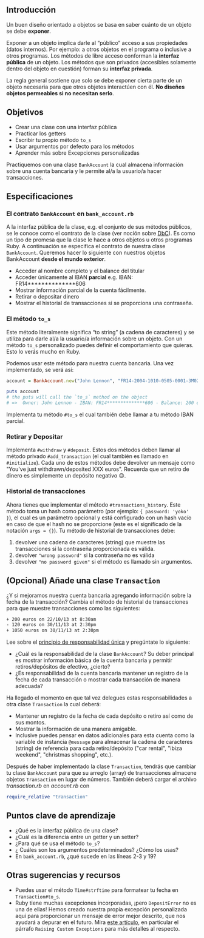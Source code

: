 ## Introducción

Un buen diseño orientado a objetos se basa en saber cuánto de un objeto se debe **exponer**.

Exponer a un objeto implica darle al “público” acceso a sus propiedades (datos internos). Por ejemplo: a otros objetos en el programa o inclusive a otros programas. Los métodos de libre acceso conforman la **interfaz pública** de un objeto. Los métodos que son privados (accesibles solamente dentro del objeto en cuestión) forman su **interfaz privada**.

La regla general sostiene que solo se debe exponer cierta parte de un objeto necesaria para que otros objetos interactúen con él. **No diseñes objetos permeables si no necesitan serlo**.

## Objetivos

- Crear una clase con una interfaz pública
- Practicar los getters
- Escribir tu propio método `to_s`
- Usar argumentos por defecto para los métodos
- Aprender más sobre Excepciones personalizadas

Practiquemos con una clase `BankAccount` la cual almacena información sobre una cuenta bancaria y le permite al/a la usuario/a hacer transacciones.

## Especificaciones

### El contrato `BankAccount` en `bank_account.rb`

A la interfaz pública de la clase, e.g. el conjunto de sus métodos públicos, se le conoce como el contrato de la clase (ver noción sobre [DbC](http://en.wikipedia.org/wiki/Design_by_contract)). Es como un tipo de promesa que la clase le hace a otros objetos u otros programas Ruby. A continuación se especifica el contrato de nuestra clase `BankAccount`. Queremos hacer lo siguiente con nuestros objetos BankAccount **desde el mundo exterior**.

* Acceder al nombre completo y el balance del titular
* Acceder únicamente al IBAN **parcial** e.g. IBAN: FR14**************606
* Mostrar información parcial de la cuenta fácilmente.
* Retirar o depositar dinero
* Mostrar el historial de transacciones si se proporciona una contraseña.

### El método  `to_s`

Este método literalmente significa “to string” (a cadena de caracteres) y se utiliza para darle al/a la usuario/a información sobre un objeto. Con un método `to_s` personalizado puedes definir el comportamiento que quieras. Esto lo verás mucho en Ruby.

Podemos usar este método para nuestra cuenta bancaria. Una vez implementado, se verá así:

```ruby
account = BankAccount.new("John Lennon", "FR14-2004-1010-0505-0001-3M02-606", 200, "yoko")

puts account
# the puts will call the `to_s` method on the object
# =>  Owner: John Lennon - IBAN: FR14**************606 - Balance: 200 euros
```

Implementa tu método `#to_s` el cual también debe llamar a tu  método IBAN parcial.

### Retirar y Depositar

Implementa `#withdraw` y `#deposit`. Estos dos métodos deben llamar al método privado `#add_transaction` (el cual también es llamado en `#initialize`). Cada uno de estos métodos debe devolver un mensaje como "You've just withdrawn/deposited XXX euros". Recuerda que un retiro de dinero es simplemente un depósito negativo 😉.

### Historial de transacciones

Ahora tienes que implementar el método `#transactions_history`. Este método toma un hash como parámetro (por ejemplo:  `{ password: 'yoko' }`), el cual es un parámetro opcional y está configurado con un hash vacío en caso de que el hash no se proporcione (este es el significado de la notación `args = {}`). Tu método de historial de transacciones debe:

1. devolver una cadena de caracteres (string) que muestre las transacciones si la contraseña proporcionada es válida.
2. devolver `"wrong password"` si la contraseña no es válida
3. devolver  `"no password given"` si el método es llamado sin argumentos.

## (Opcional) Añade una clase `Transaction`

¿Y si mejoramos nuestra cuenta bancaria agregando información sobre la fecha de la transacción? Cambia el método de historial de transacciones para que muestre transacciones como las siguientes:

```bash
+ 200 euros on 22/10/13 at 8:30am
- 120 euros on 30/11/13 at 2:30pm
+ 1050 euros on 30/11/13 at 2:30pm
```

Lee sobre el [principio de responsabilidad única](http://en.wikipedia.org/wiki/Single_responsibility_principle) y pregúntate lo siguiente:
- ¿Cuál es la responsabilidad de la clase `BankAccount`? Su deber principal es mostrar información básica de la cuenta bancaria y permitir retiros/depósitos de efectivo, ¿cierto?
- ¿Es responsabilidad de la cuenta bancaria mantener un registro de la fecha de cada transacción o mostrar cada transacción de manera adecuada?

Ha llegado el momento en que tal vez delegues estas responsabilidades a otra clase `Transaction` la cual deberá:
- Mantener un registro de la fecha de cada depósito o retiro así como de sus montos.
- Mostrar la información de una manera amigable.
- Inclusive puedes pensar en datos adicionales para esta cuenta como la variable de instancia `@message` para almacenar la cadena de caracteres (string) de referencia para cada retiro/depósito ("car rental", "ibiza weekend", "christmas shopping", etc.).

Después de haber implementado la clase `Transaction`, tendrás que cambiar tu clase `BankAccount` para que su arreglo (array) de transacciones almacene objetos `Transaction` en lugar de números. También deberá cargar el archivo *transaction.rb* en *account.rb* con

```ruby
require_relative "transaction"
```

## Puntos clave de aprendizaje

- ¿Qué es la interfaz pública de una clase?
- ¿Cuál es la diferencia entre un getter y un setter?
- ¿Para qué se usa el método `to_s`?
- ¿ Cuáles son los argumentos predeterminados? ¿Cómo los usas?
- En `bank_account.rb`, ¿qué sucede en las líneas 2-3 y 19?

## Otras sugerencias y recursos

- Puedes usar el método `Time#strftime` para formatear tu fecha en `Transaction#to_s`.
- Ruby tiene muchas excepciones incorporadas, ¡pero `DepositError` no es una de ellas! Hemos creado nuestra propia excepción personalizada aquí para proporcionar un mensaje de error mejor descrito, que nos ayudará a depurar en el futuro. Mira [este artículo](https://launchschool.medium.com/getting-started-with-ruby-exceptions-d6318975b8d1), en particular el párrafo `Raising Custom Exceptions` para más detalles al respecto.
